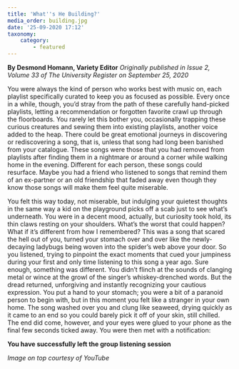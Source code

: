 ```yaml
---
title: 'What''s He Building?'
media_order: building.jpg
date: '25-09-2020 17:12'
taxonomy:
    category:
        - featured
---
```


**By Desmond Homann, Variety Editor** _Originally published in Issue 2, Volume 33 of The University Register on September 25, 2020_

You were always the kind of person who works best with music on, each playlist specifically curated to keep you as focused as possible. Every once in a while, though, you’d stray from the path of these carefully hand-picked playlists, letting a recommendation or forgotten favorite crawl up through the floorboards. You rarely let this bother you, occasionally trapping these curious creatures and sewing them into existing playlists, another voice added to the heap. There could be great emotional journeys in discovering or rediscovering a song, that is, unless that song had long been banished from your catalogue. These songs were those that you had removed from playlists after finding them in a nightmare or around a corner while walking home in the evening. Different for each person, these songs could resurface. Maybe you had a friend who listened to songs that remind them of an ex-partner or an old friendship that faded away even though they know those songs will make them feel quite miserable.

You felt this way today, not miserable, but indulging your quietest thoughts in the same way a kid on the playground picks off a scab just to see what’s underneath. You were in a decent mood, actually, but curiosity took hold, its thin claws resting on your shoulders. What’s the worst that could happen? What if it’s different from how I remembered? This was a song that scared the hell out of you, turned your stomach over and over like the newly-decaying ladybugs being woven into the spider’s web above your door. So you listened, trying to pinpoint the exact moments that cued your jumpiness during your first and only time listening to this song a year ago. Sure enough, something was different. You didn’t flinch at the sounds of clanging metal or wince at the growl of the singer’s whiskey-drenched words. But the dread returned, unforgiving and instantly recognizing your cautious expression. You put a hand to your stomach; you were a bit of a paranoid person to begin with, but in this moment you felt like a stranger in your own home. The song washed over you and clung like seaweed, drying quickly as it came to an end so you could barely pick it off of your skin, still chilled. The end did come, however, and your eyes were glued to your phone as the final few seconds ticked away. You were then met with a notification:

**You have successfully left the group listening session**

_Image on top courtesy of YouTube_